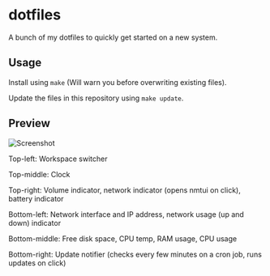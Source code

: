 # dotfiles
A bunch of my dotfiles to quickly get started on a new system.

## Usage
Install using `make` (Will warn you before overwriting existing files).

Update the files in this repository using `make update`.

## Preview
![Screenshot](https://preview.redd.it/wm1c2xx2s8761.png?width=960&crop=smart&auto=webp&s=928ee9b18dc71c4f1ee84331ec80358b008d6a89)

Top-left: Workspace switcher

Top-middle: Clock

Top-right: Volume indicator, network indicator (opens nmtui on click), battery indicator

Bottom-left: Network interface and IP address, network usage (up and down) indicator

Bottom-middle: Free disk space, CPU temp, RAM usage, CPU usage

Bottom-right: Update notifier (checks every few minutes on a cron job, runs updates on click)
